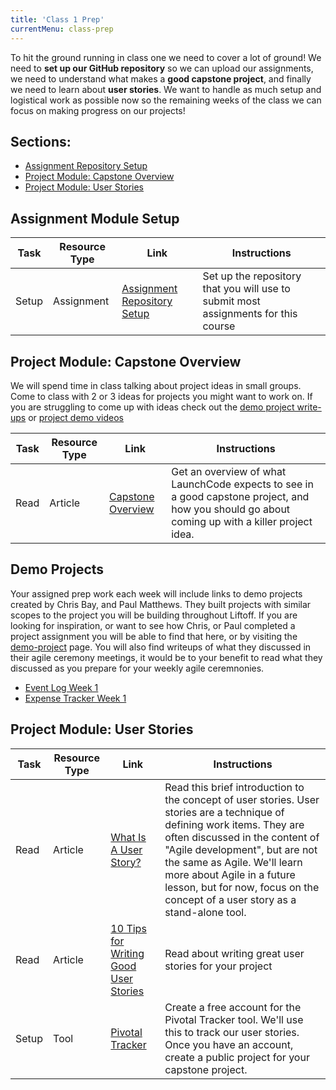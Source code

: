 ```yaml
---
title: 'Class 1 Prep'
currentMenu: class-prep
---
```

To hit the ground running in class one we need to cover a lot of ground! We need to **set up our GitHub repository** so we can upload our assignments, we need to understand what makes a **good capstone project**, and finally we need to learn about **user stories**. We want to handle as much setup and logistical work as possible now so the remaining weeks of the class we can focus on making progress on our projects!

## Sections:

- [Assignment Repository Setup](#assignment-module-setup)
- [Project Module: Capstone Overview](#project-assignment-capstone-overview)
- [Project Module: User Stories](#project-module-user-stories)

## Assignment Module Setup
Task | Resource Type | Link | Instructions
|----|---------------|------|-------------|
Setup | Assignment | [Assignment Repository Setup](../../assignments/setup/) | Set up the repository that you will use to submit most assignments for this course

## Project Module: Capstone Overview

We will spend time in class talking about project ideas in small groups. Come to class with 2 or 3 ideas for projects you might want to work on. If you are struggling to come up with ideas check out the [demo project write-ups](../../demo-projects) or [project demo videos](https://www.youtube.com/watch?v=_8LRJHkTqsg&list=PLs5n5nYB22fIdV_HMkekxx7Yt06lXUptT)


Task | Resource Type | Link | Instructions
|----|---------------|------|-------------|
Read | Article | [Capstone Overview](../../articles/capstone-overview/) | Get an overview of what LaunchCode expects to see in a good capstone project, and how you should go about coming up with a killer project idea.

## Demo Projects

Your assigned prep work each week will include links to demo projects created by Chris Bay, and Paul Matthews. They built projects with similar scopes to the project you will be building throughout Liftoff. If you are looking for inspiration, or want to see how Chris, or Paul completed a project assignment you will be able to find that here, or by visiting the [demo-project](../../demo-projects/) page. You will also find writeups of what they discussed in their agile ceremony meetings, it would be to your benefit to read what they discussed as you prepare for your weekly agile ceremnonies.

- [Event Log Week 1](../../demo-projects/event-log/#week-1)
- [Expense Tracker Week 1](../../demo-projects/expense-tracker/#week-1)

## Project Module: User Stories

Task | Resource Type | Link | Instructions
|----|---------------|------|-------------|
Read | Article | [What Is A User Story?](https://www.leadingagile.com/2012/07/user-story/) | Read this brief introduction to the concept of user stories. User stories are a technique of defining work items. They are often discussed in the content of "Agile development", but are not the same as Agile. We'll learn more about Agile in a future lesson, but for now, focus on the concept of a user story as a stand-alone tool.
Read | Article | [10 Tips for Writing Good User Stories](http://www.romanpichler.com/blog/10-tips-writing-good-user-stories/) | Read about writing great user stories for your project
Setup | Tool | [Pivotal Tracker](http://pivotaltracker.com/) | Create a free account for the Pivotal Tracker tool. We'll use this to track our user stories. Once you have an account, create a public project for your capstone project.